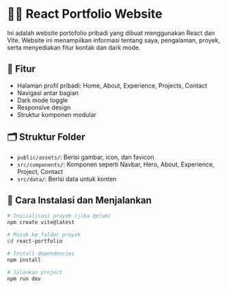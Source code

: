 # 🧑‍💻 React Portfolio Website

Ini adalah website portofolio pribadi yang dibuat menggunakan React dan Vite. Website ini menampilkan informasi tentang saya, pengalaman, proyek, serta menyediakan fitur kontak dan dark mode.

## 📄 Fitur

- Halaman profil pribadi: Home, About, Experience, Projects, Contact
- Navigasi antar bagian
- Dark mode toggle
- Responsive design
- Struktur komponen modular

## 🗂️ Struktur Folder

- `public/assets/`: Berisi gambar, icon, dan favicon
- `src/components/`: Komponen seperti Navbar, Hero, About, Experience, Project, Contact
- `src/data/`: Berisi data untuk konten

## 🚀 Cara Instalasi dan Menjalankan

```bash
# Inisialisasi proyek (jika belum)
npm create vite@latest

# Masuk ke folder proyek
cd react-portfolio

# Install dependencies
npm install

# Jalankan project
npm run dev
